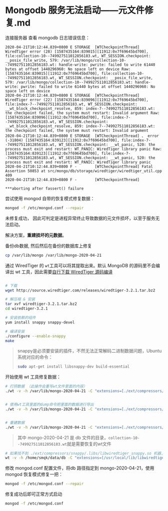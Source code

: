 # Mongodb 服务无法启动——元文件修复.md



连接服务器 查看 mongodb 日志错误信息：

```
2020-04-21T10:12:44.839+0800 E STORAGE  [WTCheckpointThread] WiredTiger error (28) [1587435164:839015][11912:0x7f69645bd700], file:collection-10--749927511012856183.wt, WT_SESSION.checkpoint: __posix_file_write, 579: /var/lib/mongo/collection-10--749927511012856183.wt: handle-write: pwrite: failed to write 61440 bytes at offset 1440296960: No space left on device Raw: [1587435164:839015][11912:0x7f69645bd700], file:collection-10--749927511012856183.wt, WT_SESSION.checkpoint: __posix_file_write, 579: /var/lib/mongo/collection-10--749927511012856183.wt: handle-write: pwrite: failed to write 61440 bytes at offset 1440296960: No space left on device
2020-04-21T10:12:44.839+0800 E STORAGE  [WTCheckpointThread] WiredTiger error (22) [1587435164:839096][11912:0x7f69645bd700], file:index-7--749927511012856183.wt, WT_SESSION.checkpoint: __wt_block_checkpoint_resolve, 859: index-7--749927511012856183.wt: the checkpoint failed, the system must restart: Invalid argument Raw: [1587435164:839096][11912:0x7f69645bd700], file:index-7--749927511012856183.wt, WT_SESSION.checkpoint: __wt_block_checkpoint_resolve, 859: index-7--749927511012856183.wt: the checkpoint failed, the system must restart: Invalid argument
2020-04-21T10:12:44.839+0800 E STORAGE  [WTCheckpointThread] 、 error (-31804) [1587435164:839123][11912:0x7f69645bd700], file:index-7--749927511012856183.wt, WT_SESSION.checkpoint: __wt_panic, 520: the process must exit and restart: WT_PANIC: WiredTiger library panic Raw: [1587435164:839123][11912:0x7f69645bd700], file:index-7--749927511012856183.wt, WT_SESSION.checkpoint: __wt_panic, 520: the process must exit and restart: WT_PANIC: WiredTiger library panic
2020-04-21T10:12:44.839+0800 F -        [WTCheckpointThread] Fatal Assertion 50853 at src/mongo/db/storage/wiredtiger/wiredtiger_util.cpp 409
2020-04-21T10:12:44.839+0800 F -        [WTCheckpointThread] 

***aborting after fassert() failure
```



尝试使用 mongod 自带的恢复模式修复数据：

```bash
mongod -f /etc/mongod.conf --repair
```

未修复成功，  因此可判定是进程异常终止导致数据的元文件损坏，以至于服务无法启动。

解决方案，**重建损坏的元数据**。



备份db数据, 然后然后在备份的数据库上修复

```bash
cp /var/lib/mongo /var/lib/mongo-2020-04-21
```

通过 WiredTiger 的 `wt`工具可以将其提取出来。默认 MongoDB 的源码里不会编译出 wt 工具，因此需要[自行下载 WiredTiger 源码编译](http://source.wiredtiger.com/)

```bash

# 下载
wget http://source.wiredtiger.com/releases/wiredtiger-3.2.1.tar.bz2

# 解压缩 & 安装
tar xvf wiredtiger-3.2.1.tar.bz2
cd wiredtiger-3.2.1

# 安装依赖的组件
yum install snappy snappy-devel

# 编译安装
./configure --enable-snappy
make
```



> snappy是必须要安装的插件，不然无法正常解码二进制数据问题，Ubuntu 系统对应的命令：
>
> ```bash
> sudo apt-get install libsnappy-dev build-essential
> ```



开始使用 wt 工具修复数据：

```bash
# 打捞数据 （此操作会重写wt文件里面的内容）
./wt -v -h /var/lib/mongo-2020-04-21 -C "extensions=[./ext/compressors/snappy/.libs/libwiredtiger_snappy.so]" -R salvage collection-10--749927511012856183.wt


# 使用wt工具里面的dump命令把里面的数据进行导出
./wt -v -h /var/lib/mongo-2020-04-21 -C "extensions=[./ext/compressors/snappy/.libs/libwiredtiger_snappy.so]" -R dump -f ../collection.dump collection-10--749927511012856183


# 重建数据
./wt -v -h /var/lib/mongo-2020-04-21 -C "extensions=[./ext/compressors/snappy/.libs/libwiredtiger_snappy.so]" -R load -f ../collection.dump -r collection-10--749927511012856183
```

> 其中 mongo-2020-04-21 是 db 文件的目录，`collection-10--749927511012856183.wt`就是需要恢复的wt文件

```bash
# 如果找不到 ./ext/compressors/snappy/.libs/libwiredtiger_snappy.so 机器上安装过程序那对应就是如下路径
wt -v -h /home/smqk/data/db -C "extensions=[/usr/local/lib/libwiredtiger_snappy.so]" -R salvage collection-0--1488534289795746278
```





修改 mongod.conf 配置文件，将db 路径指定到 mongo-2020-04-21，使用 mongod 恢复模式修复一把：

```bash
mongod -f /etc/mongod.conf --repair
```

修复成功后即可正常方式启动

```bash
mongod -f /etc/mongod.conf
```


